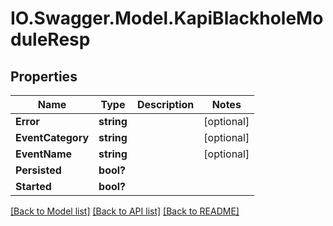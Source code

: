 # IO.Swagger.Model.KapiBlackholeModuleResp
## Properties

Name | Type | Description | Notes
------------ | ------------- | ------------- | -------------
**Error** | **string** |  | [optional] 
**EventCategory** | **string** |  | [optional] 
**EventName** | **string** |  | [optional] 
**Persisted** | **bool?** |  | 
**Started** | **bool?** |  | 

[[Back to Model list]](../README.md#documentation-for-models) [[Back to API list]](../README.md#documentation-for-api-endpoints) [[Back to README]](../README.md)

